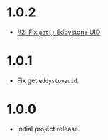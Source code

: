 # 1.0.2
* [#2: Fix `get()` Eddystone UID](https://github.com/haensl/beacon-tool/issues/2)

# 1.0.1
* Fix get `eddystoneuid`.

# 1.0.0
* Initial project release.
